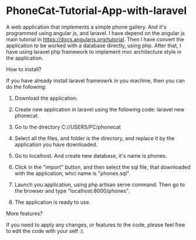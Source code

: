 # PhoneCat-Tutorial-App-with-laravel
A web application that implements a simple phone gallery. And it's programmed using angular js, and laravel.
I have depend on the angular js main tutorial in https://docs.angularjs.org/tutorial. Then I have convert
the application to be worked with a database directly, using php. After that, I have using laravel php 
framework to implement mvc architecture style in the application.

How to install?

If you have already install laravel frameowrk in you machine, then you can do the following:

1. Download the application.

2. Create new application in laravel using the following code: laravel new phonecat. 

3. Go to the directory C://USERS/PC/phonecat

4. Select all the files, and folder is the directory, and replace it by the application you have downloaded.

5. Go to localhost. And create new database, it's name is phones.

6. Click in the "import" button, and then select the sql file, that downloaded with the application, whci name is "phones.sql".

7. Launch you application, using php artisan serve command. Then go to the browser and type "localhost:8000/phones".
 
8. The application is ready to use.

More features?

If you need to apply any changes, or features to the code, please feel free to edit the code with your self :).
